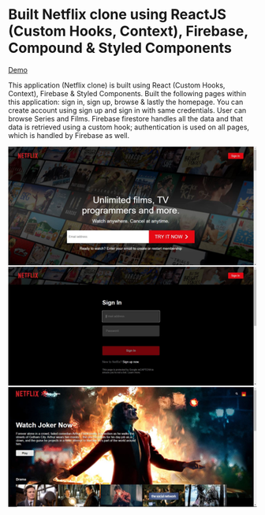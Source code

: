 # Built Netflix clone using ReactJS (Custom Hooks, Context), Firebase, Compound & Styled Components
[Demo](https://netflix-clone-88c67.web.app/)

This application (Netflix clone) is built using React (Custom Hooks, Context), Firebase & Styled Components. Built the following pages within this application: sign in, sign up, browse & lastly the homepage. You can create account using sign up and sign in with same credentials. User can browse Series and Films. Firebase firestore handles all the data and that data is retrieved using a custom hook; authentication is used on all pages, which is handled by Firebase as well.

![Preview1](preview1.JPG?raw=true)
![Preview2](preview2.JPG?raw=true)
![Preview3](preview3.JPG?raw=true)


